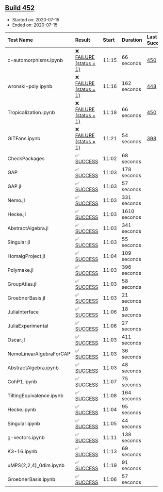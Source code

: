 ## [Build 452](https://oscarci.mathematik.uni-kl.de/job/oscar-stable/452/)

* Started on: 2020-07-15
* Ended on: 2020-07-15

| Test Name    | Result | Start | Duration | Last Success | First Failure |
|:-------------|:-------|:------|:---------|:-------------|:--------------|
| c-automorphisms.ipynb | ❌ [FAILURE (status = 1)](https://oscarci.mathematik.uni-kl.de/job/oscar-stable/452/artifact/logs/build-452/c-automorphisms.ipynb.log) | 11:15 | 66 seconds | [450](https://oscarci.mathematik.uni-kl.de/job/oscar-stable/450/) | [451](https://oscarci.mathematik.uni-kl.de/job/oscar-stable/451/) |
| wronski-poly.ipynb | ❌ [FAILURE (status = 1)](https://oscarci.mathematik.uni-kl.de/job/oscar-stable/452/artifact/logs/build-452/wronski-poly.ipynb.log) | 11:16 | 162 seconds | [448](https://oscarci.mathematik.uni-kl.de/job/oscar-stable/448/) | [449](https://oscarci.mathematik.uni-kl.de/job/oscar-stable/449/) |
| Tropicalization.ipynb | ❌ [FAILURE (status = 1)](https://oscarci.mathematik.uni-kl.de/job/oscar-stable/452/artifact/logs/build-452/Tropicalization.ipynb.log) | 11:18 | 66 seconds | [450](https://oscarci.mathematik.uni-kl.de/job/oscar-stable/450/) | [451](https://oscarci.mathematik.uni-kl.de/job/oscar-stable/451/) |
| GITFans.ipynb | ❌ [FAILURE (status = 1)](https://oscarci.mathematik.uni-kl.de/job/oscar-stable/452/artifact/logs/build-452/GITFans.ipynb.log) | 11:21 | 54 seconds | [398](https://oscarci.mathematik.uni-kl.de/job/oscar-stable/398/) | [399](https://oscarci.mathematik.uni-kl.de/job/oscar-stable/399/) |
| CheckPackages | ✅ [SUCCESS](https://oscarci.mathematik.uni-kl.de/job/oscar-stable/452/artifact/logs/build-452/CheckPackages.log) | 11:02 | 68 seconds |  |  |
| GAP | ✅ [SUCCESS](https://oscarci.mathematik.uni-kl.de/job/oscar-stable/452/artifact/logs/build-452/GAP.log) | 11:03 | 178 seconds |  |  |
| GAP.jl | ✅ [SUCCESS](https://oscarci.mathematik.uni-kl.de/job/oscar-stable/452/artifact/logs/build-452/GAP.jl.log) | 11:03 | 57 seconds |  |  |
| Nemo.jl | ✅ [SUCCESS](https://oscarci.mathematik.uni-kl.de/job/oscar-stable/452/artifact/logs/build-452/Nemo.jl.log) | 11:03 | 331 seconds |  |  |
| Hecke.jl | ✅ [SUCCESS](https://oscarci.mathematik.uni-kl.de/job/oscar-stable/452/artifact/logs/build-452/Hecke.jl.log) | 11:03 | 1610 seconds |  |  |
| AbstractAlgebra.jl | ✅ [SUCCESS](https://oscarci.mathematik.uni-kl.de/job/oscar-stable/452/artifact/logs/build-452/AbstractAlgebra.jl.log) | 11:03 | 341 seconds |  |  |
| Singular.jl | ✅ [SUCCESS](https://oscarci.mathematik.uni-kl.de/job/oscar-stable/452/artifact/logs/build-452/Singular.jl.log) | 11:03 | 55 seconds |  |  |
| HomalgProject.jl | ✅ [SUCCESS](https://oscarci.mathematik.uni-kl.de/job/oscar-stable/452/artifact/logs/build-452/HomalgProject.jl.log) | 11:04 | 109 seconds |  |  |
| Polymake.jl | ✅ [SUCCESS](https://oscarci.mathematik.uni-kl.de/job/oscar-stable/452/artifact/logs/build-452/Polymake.jl.log) | 11:03 | 396 seconds |  |  |
| GroupAtlas.jl | ✅ [SUCCESS](https://oscarci.mathematik.uni-kl.de/job/oscar-stable/452/artifact/logs/build-452/GroupAtlas.jl.log) | 11:03 | 58 seconds |  |  |
| GroebnerBasis.jl | ✅ [SUCCESS](https://oscarci.mathematik.uni-kl.de/job/oscar-stable/452/artifact/logs/build-452/GroebnerBasis.jl.log) | 11:03 | 21 seconds |  |  |
| JuliaInterface | ✅ [SUCCESS](https://oscarci.mathematik.uni-kl.de/job/oscar-stable/452/artifact/logs/build-452/JuliaInterface.log) | 11:06 | 18 seconds |  |  |
| JuliaExperimental | ✅ [SUCCESS](https://oscarci.mathematik.uni-kl.de/job/oscar-stable/452/artifact/logs/build-452/JuliaExperimental.log) | 11:06 | 27 seconds |  |  |
| Oscar.jl | ✅ [SUCCESS](https://oscarci.mathematik.uni-kl.de/job/oscar-stable/452/artifact/logs/build-452/Oscar.jl.log) | 11:03 | 411 seconds |  |  |
| NemoLinearAlgebraForCAP | ✅ [SUCCESS](https://oscarci.mathematik.uni-kl.de/job/oscar-stable/452/artifact/logs/build-452/NemoLinearAlgebraForCAP.log) | 11:03 | 36 seconds |  |  |
| AbstractAlgebra.ipynb | ✅ [SUCCESS](https://oscarci.mathematik.uni-kl.de/job/oscar-stable/452/artifact/logs/build-452/AbstractAlgebra.ipynb.log) | 11:03 | 48 seconds |  |  |
| CohP1.ipynb | ✅ [SUCCESS](https://oscarci.mathematik.uni-kl.de/job/oscar-stable/452/artifact/logs/build-452/CohP1.ipynb.log) | 11:07 | 75 seconds |  |  |
| TiltingEquivalence.ipynb | ✅ [SUCCESS](https://oscarci.mathematik.uni-kl.de/job/oscar-stable/452/artifact/logs/build-452/TiltingEquivalence.ipynb.log) | 11:08 | 164 seconds |  |  |
| Hecke.ipynb | ✅ [SUCCESS](https://oscarci.mathematik.uni-kl.de/job/oscar-stable/452/artifact/logs/build-452/Hecke.ipynb.log) | 11:04 | 95 seconds |  |  |
| Singular.ipynb | ✅ [SUCCESS](https://oscarci.mathematik.uni-kl.de/job/oscar-stable/452/artifact/logs/build-452/Singular.ipynb.log) | 11:05 | 44 seconds |  |  |
| g-vectors.ipynb | ✅ [SUCCESS](https://oscarci.mathematik.uni-kl.de/job/oscar-stable/452/artifact/logs/build-452/g-vectors.ipynb.log) | 11:11 | 138 seconds |  |  |
| K3-16.ipynb | ✅ [SUCCESS](https://oscarci.mathematik.uni-kl.de/job/oscar-stable/452/artifact/logs/build-452/K3-16.ipynb.log) | 11:13 | 69 seconds |  |  |
| uMPS(2,2,4)_0dim.ipynb | ✅ [SUCCESS](https://oscarci.mathematik.uni-kl.de/job/oscar-stable/452/artifact/logs/build-452/uMPS-2-2-4-_0dim.ipynb.log) | 11:19 | 91 seconds |  |  |
| GroebnerBasis.ipynb | ✅ [SUCCESS](https://oscarci.mathematik.uni-kl.de/job/oscar-stable/452/artifact/logs/build-452/GroebnerBasis.ipynb.log) | 11:06 | 57 seconds |  |  |
